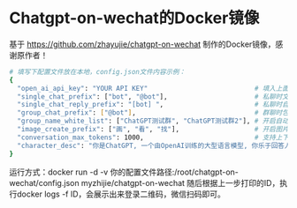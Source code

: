 # Chatgpt-on-wechat的Docker镜像
基于 https://github.com/zhayujie/chatgpt-on-wechat 制作的Docker镜像，感谢原作者！
```bash
# 填写下配置文件放在本地，config.json文件内容示例：
{ 
  "open_ai_api_key": "YOUR API KEY"                           # 填入上面创建的 OpenAI API KEY
  "single_chat_prefix": ["bot", "@bot"],                      # 私聊时文本需要包含该前缀才能触发机器人回复
  "single_chat_reply_prefix": "[bot] ",                       # 私聊时自动回复的前缀，用于区分真人
  "group_chat_prefix": ["@bot"],                              # 群聊时包含该前缀则会触发机器人回复
  "group_name_white_list": ["ChatGPT测试群", "ChatGPT测试群2"], # 开启自动回复的群名称列表
  "image_create_prefix": ["画", "看", "找"],                   # 开启图片回复的前缀
  "conversation_max_tokens": 1000,                            # 支持上下文记忆的最多字符数
  "character_desc": "你是ChatGPT, 一个由OpenAI训练的大型语言模型, 你乐于回答人们的各种问题。"  # 人格描述
}
```
运行方式：docker run -d -v 你的配置文件路径:/root/chatgpt-on-wechat/config.json myzhijie/chatgpt-on-wechat
随后根据上一步打印的ID，执行docker logs -f ID，会展示出来登录二维码，微信扫码即可。



